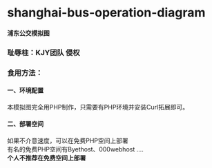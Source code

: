 # shanghai-bus-operation-diagram
#### 浦东公交模拟图
### 耻辱柱：KJY团队 侵权
### 食用方法：
#### 一、环境配置
本模拟图完全用PHP制作，只需要有PHP环境并安装Curl拓展即可。
#### 二、部署空间
如果不介意速度，可以在免费PHP空间上部署<br/>
有名的免费PHP空间有Byethost、000webhost ....<br/>
**个人不推荐在免费空间上部署**

